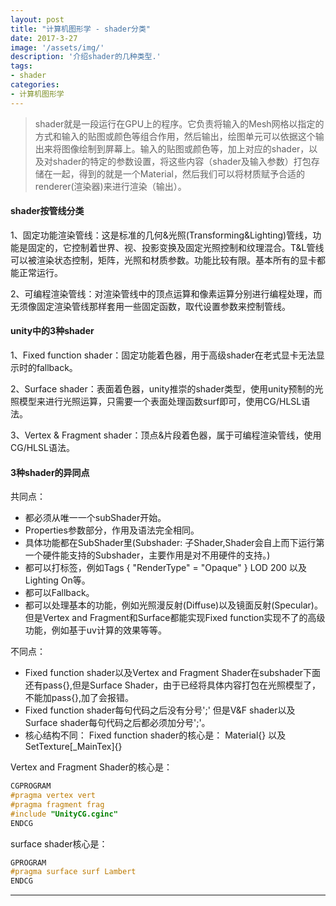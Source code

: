 ```yaml
---
layout: post
title: "计算机图形学 - shader分类"
date: 2017-3-27
image: '/assets/img/'
description: '介绍shader的几种类型.'
tags:
- shader
categories:
- 计算机图形学 
---
```


> shader就是一段运行在GPU上的程序。它负责将输入的Mesh网格以指定的方式和输入的贴图或颜色等组合作用，然后输出，绘图单元可以依据这个输出来将图像绘制到屏幕上。输入的贴图或颜色等，加上对应的shader，以及对shader的特定的参数设置，将这些内容（shader及输入参数）打包存储在一起，得到的就是一个Material，然后我们可以将材质赋予合适的renderer(渲染器)来进行渲染（输出）。

#### shader按管线分类

1、固定功能渲染管线：这是标准的几何&光照(Transforming&Lighting)管线，功能是固定的，它控制着世界、视、投影变换及固定光照控制和纹理混合。T&L管线可以被渲染状态控制，矩阵，光照和材质参数。功能比较有限。基本所有的显卡都能正常运行。

2、可编程渲染管线：对渲染管线中的顶点运算和像素运算分别进行编程处理，而无须像固定渲染管线那样套用一些固定函数，取代设置参数来控制管线。

#### unity中的3种shader

1、Fixed function shader：固定功能着色器，用于高级shader在老式显卡无法显示时的fallback。

2、Surface shader：表面着色器，unity推崇的shader类型，使用unity预制的光照模型来进行光照运算，只需要一个表面处理函数surf即可，使用CG/HLSL语法。

3、Vertex & Fragment shader：顶点&片段着色器，属于可编程渲染管线，使用CG/HLSL语法。

#### 3种shader的异同点

共同点：  

* 都必须从唯一一个subShader开始。
* Properties参数部分，作用及语法完全相同。
* 具体功能都在SubShader里(Subshader: 子Shader,Shader会自上而下运行第一个硬件能支持的Subshader，主要作用是对不用硬件的支持。)
* 都可以打标签，例如Tags { "RenderType" = "Opaque" } LOD 200 以及Lighting On等。
* 都可以Fallback。
* 都可以处理基本的功能，例如光照漫反射(Diffuse)以及镜面反射(Specular)。但是Vertex and Fragment和Surface都能实现Fixed function实现不了的高级功能，例如基于uv计算的效果等等。
  
不同点：

* Fixed function shader以及Vertex and Fragment Shader在subshader下面还有pass{},但是Surface Shader，由于已经将具体内容打包在光照模型了，不能加pass{},加了会报错。
* Fixed function shader每句代码之后没有分号';' 但是V&F shader以及Surface shader每句代码之后都必须加分号';'。
* 核心结构不同：
Fixed function shader的核心是：
Material{} 以及 SetTexture[_MainTex]{}

Vertex and Fragment Shader的核心是：
```c
CGPROGRAM
#pragma vertex vert
#pragma fragment frag
#include "UnityCG.cginc"
ENDCG
```

surface shader核心是：
```c
GPROGRAM
#pragma surface surf Lambert
ENDCG
```

---

